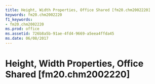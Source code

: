 ```yaml
---
title: Height, Width Properties, Office Shared [fm20.chm2002220]
keywords: fm20.chm2002220
f1_keywords:
- fm20.chm2002220
ms.prod: office
ms.assetid: 726b8a5b-91ae-4fd4-9669-a5eea4ffda45
ms.date: 06/08/2017
---
```



# Height, Width Properties, Office Shared [fm20.chm2002220]

